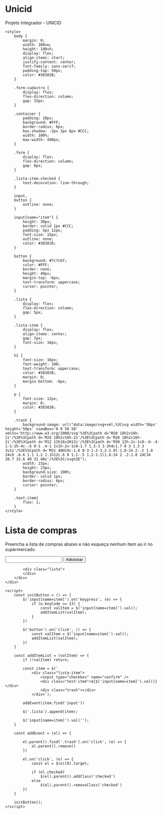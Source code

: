 # Unicid
Projeto Integrador - UNICID

<!DOCTYPE html>
<html><head>
    <meta charset="utf-8">
    <meta http-equiv="X-UA-Compatible" content="IE=edge">
    <title>Page Title</title>
    <meta name="viewport" content="width=device-width, initial-scale=1">
    <link rel="stylesheet" type="text/css" media="screen" href="main.css">
    <script src="main.js"></script>
    <script src="https://code.jquery.com/jquery-3.7.1.min.js" integrity="sha256-/JqT3SQfawRcv/BIHPThkBvs0OEvtFFmqPF/lYI/Cxo=" crossorigin="anonymous"></script>

    <style>
        body {
            margin: 0;
            width: 100vw;
            height: 100vh;
            display: flex;
            align-items: start;
            justify-content: center;
            font-family: sans-serif;
            padding-top: 50px;
            color: #383838;
        }

        .form-cadastro {
            display: flex;
            flex-direction: column;
            gap: 15px;
        }

        .container {
            padding: 10px;
            background: #FFF;
            border-radius: 6px;
            box-shadow: -2px 3px 6px #CCC;
            width: 100%;
            max-width: 400px;
        }

        .form {
            display: flex;
            flex-direction: column;
            gap: 6px;
        }

        .lista-item.checked {
            text-decoration: line-through;
        }

        input,
        button {
            outline: none;
        }

        input[name="item"] {
            height: 30px;
            border: solid 1px #CCC;
            padding: 5px 12px;
            font-size: 15px;
            outline: none;
            color: #383838;
        }

        button {
            background: #7c7cbf;
            color: #FFF;
            border: none;
            height: 40px;
            margin-top: -6px;
            text-transform: uppercase;
            cursor: pointer;
        }

        .lista {
            display: flex;
            flex-direction: column;
            gap: 5px;
        }

        .lista-item {
            display: flex;
            align-items: center;
            gap: 7px;
            font-size: 16px;
        }

        h1 {
            font-size: 16px;
            font-weight: 100;
            text-transform: uppercase;
            color: #383838;
            margin: 0;
            margin-bottom: -8px;
        }

        p {
            font-size: 12px;
            margin: 0;
            color: #383838;
        }

        .trash {
            background-image: url("data:image/svg+xml,%3Csvg width='50px' height='50px' viewBox='0 0 50 50' xmlns='http://www.w3.org/2000/svg'%3E%3Cpath d='M20 18h2v16h-2z'/%3E%3Cpath d='M24 18h2v16h-2z'/%3E%3Cpath d='M28 18h2v16h-2z'/%3E%3Cpath d='M12 12h26v2H12z'/%3E%3Cpath d='M30 12h-2v-1c0-.6-.4-1-1-1h-4c-.6 0-1 .4-1 1v1h-2v-1c0-1.7 1.3-3 3-3h4c1.7 0 3 1.3 3 3v1z'/%3E%3Cpath d='M31 40H19c-1.6 0-3-1.3-3.2-2.9l-1.8-24 2-.2 1.8 24c0 .6.6 1.1 1.2 1.1h12c.6 0 1.1-.5 1.2-1.1l1.8-24 2 .2-1.8 24C34 38.7 32.6 40 31 40z'/%3E%3C/svg%3E");
            width: 23px;
            height: 23px;
            background-size: 100%;
            border: solid 1px;
            border-radius: 6px;
            cursor: pointer;
        }

        .text-item{
            flex: 1;
        }
    </style>
</head>

<body>
    <div class="container">
        <div class="form-cadastro">
            <h1>Lista de compras</h1>
            <p>Preencha a lista de compras abaixo e não esqueça nenhum item ao ir no supermercado</p>
            <div class="form">
                <input type="text" name="item">
                <button>Adicionar</button>
            </div>

            <div class="lista">
            </div>
        </div>
    </div>

    <script>
        const initButton = () => {
            $('input[name=item]').on('keypress', (e) => {
                if (e.keyCode == 13) {
                    const valItem = $('input[name=item]').val();
                    addItemList(valItem);
                }
            })

            $('button').on('click', () => {
                const valItem = $('input[name=item]').val();
                addItemList(valItem);
            })
        }

        const addItemList = (valItem) => {
            if (!valItem) return;

            const item = $(`
                <div class="lista-item">
                    <input type="checkbox" name="confirm" />
                    <div class="text-item">${$('input[name=item]').val()}</div>
                    <div class="trash"></div>
                </div>`);

            addEvent(item.find('input'))

            $('.lista').append(item);

            $('input[name=item]').val('');
        }

        const addEvent = (el) => {
            
            el.parent().find('.trash').on('click', (e) => {
                el.parent().remove()
            })

            el.on('click', (e) => {
                const el = $(e)[0].target;

                if (el.checked)
                    $(el).parent().addClass('checked')
                else
                    $(el).parent().removeClass('checked')
            })
        }

        initButton();
    </script>


</body></html>


